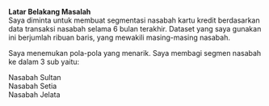 **Latar Belakang Masalah**  
Saya diminta untuk membuat segmentasi nasabah kartu kredit berdasarkan data transaksi nasabah selama 6 bulan terakhir. Dataset yang saya gunakan ini berjumlah ribuan baris, yang mewakili masing-masing nasabah.  

Saya menemukan pola-pola yang menarik. Saya membagi segmen nasabah ke dalam 3 sub yaitu:  

Nasabah Sultan  
Nasabah Setia  
Nasabah Jelata  
